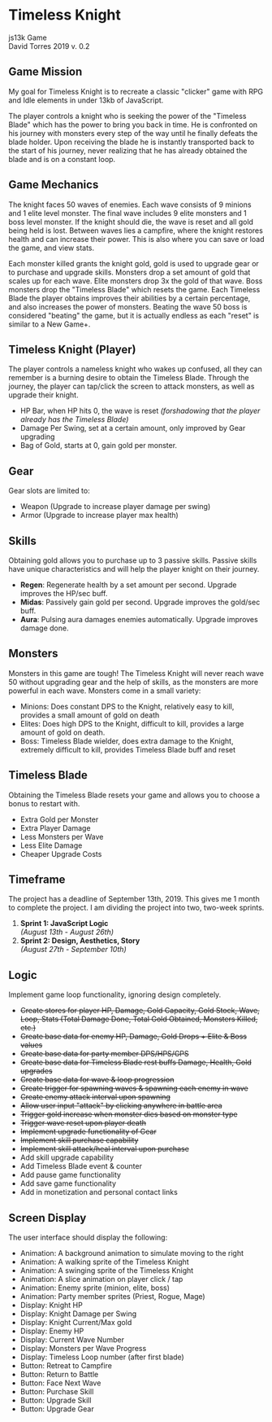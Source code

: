 # Timeless Knight
js13k Game  
David Torres 2019
v. 0.2

## Game Mission
My goal for Timeless Knight is to recreate a classic "clicker" game with RPG and Idle elements in under 13kb of JavaScript.

The player controls a knight who is seeking the power of the "Timeless Blade" which has the power to bring you back in time.  He is confronted on his journey with monsters every step of the way until he finally defeats the blade holder.  Upon receiving the blade he is instantly transported back to the start of his journey, never realizing that he has already obtained the blade and is on a constant loop.

## Game Mechanics
The knight faces 50 waves of enemies.  Each wave consists of 9 minions and 1 elite level monster.  The final wave includes 9 elite monsters and 1 boss level monster.  If the knight should die, the wave is reset and all gold being held is lost.  Between waves lies a campfire, where the knight restores health and can increase their power.  This is also where you can save or load the game, and view stats.

Each monster killed grants the knight gold, gold is used to upgrade gear or to purchase and upgrade skills.  Monsters drop a set amount of gold that scales up for each wave.  Elite monsters drop 3x the gold of that wave.  Boss monsters drop the "Timeless Blade" which resets the game.  Each Timeless Blade the player obtains improves their abilities by a certain percentage, and also increases the power of monsters.  Beating the wave 50 boss is considered "beating" the game, but it is actually endless as each "reset" is similar to a New Game+.

## Timeless Knight (Player)
The player controls a nameless knight who wakes up confused, all they can remember is a burning desire to obtain the Timeless Blade.  Through the journey, the player can tap/click the screen to attack monsters, as well as upgrade their knight.
- HP Bar, when HP hits 0, the wave is reset *(forshadowing that the player already has the Timeless Blade)*
- Damage Per Swing, set at a certain amount, only improved by Gear upgrading
- Bag of Gold, starts at 0, gain gold per monster.

## Gear
Gear slots are limited to:
- Weapon (Upgrade to increase player damage per swing)
- Armor (Upgrade to increase player max health)

## Skills
Obtaining gold allows you to purchase up to 3 passive skills.  Passive skills have unique characteristics and will help the player knight on their journey.
- **Regen**: Regenerate health by a set amount per second.  Upgrade improves the HP/sec buff.
- **Midas**: Passively gain gold per second.  Upgrade improves the gold/sec buff.
- **Aura**: Pulsing aura damages enemies automatically.  Upgrade improves damage done.

## Monsters
Monsters in this game are tough!  The Timeless Knight will never reach wave 50 without upgrading gear and the help of skills, as the monsters are more powerful in each wave.  Monsters come in a small variety:
- Minions: Does constant DPS to the Knight, relatively easy to kill, provides a small amount of gold on death
- Elites: Does high DPS to the Knight, difficult to kill, provides a large amount of gold on death.
- Boss: Timeless Blade wielder, does extra damage to the Knight, extremely difficult to kill, provides Timeless Blade buff and reset

## Timeless Blade
Obtaining the Timeless Blade resets your game and allows you to choose a bonus to restart with.
- Extra Gold per Monster
- Extra Player Damage
- Less Monsters per Wave
- Less Elite Damage
- Cheaper Upgrade Costs

## Timeframe
The project has a deadline of September 13th, 2019.  This gives me 1 month to complete the project. I am dividing the project into two, two-week sprints.
1. **Sprint 1: JavaScript Logic**  
*(August 13th - August 26th)*  
2. **Sprint 2: Design, Aesthetics, Story**  
*(August 27th - September 10th)*  


## Logic
Implement game loop functionality, ignoring design completely.  
- ~~Create stores for player HP, Damage, Gold Capacity, Gold Stock, Wave, Loop, Stats (Total Damage Done, Total Gold Obtained, Monsters Killed, etc.)~~
- ~~Create base data for enemy HP, Damage, Gold Drops + Elite & Boss values~~
- ~~Create base data for party member DPS/HPS/GPS~~
- ~~Create base data for Timeless Blade rest buffs Damage, Health, Gold upgrades~~
- ~~Create base data for wave & loop progression~~
- ~~Create trigger for spawning waves & spawning each enemy in wave~~
- ~~Create enemy attack interval upon spawning~~
- ~~Allow user input "attack" by clicking anywhere in battle area~~
- ~~Trigger gold increase when monster dies based on monster type~~
- ~~Trigger wave reset upon player death~~
- ~~Implement upgrade functionality of Gear~~
- ~~Implement skill purchase capability~~
- ~~Implement skill attack/heal interval upon purchase~~
- Add skill upgrade capability
- Add Timeless Blade event & counter
- Add pause game functionality
- Add save game functionality
- Add in monetization and personal contact links

## Screen Display
The user interface should display the following:
- Animation: A background animation to simulate moving to the right
- Animation: A walking sprite of the Timeless Knight
- Animation: A swinging sprite of the Timeless Knight
- Animation: A slice animation on player click / tap
- Animation: Enemy sprite (minion, elite, boss)
- Animation: Party member sprites (Priest, Rogue, Mage)
- Display: Knight HP
- Display: Knight Damage per Swing
- Display: Knight Current/Max gold
- Display: Enemy HP
- Display: Current Wave Number
- Display: Monsters per Wave Progress
- Display: Timeless Loop number (after first blade)
- Button: Retreat to Campfire
- Button: Return to Battle
- Button: Face Next Wave
- Button: Purchase Skill
- Button: Upgrade Skill
- Button: Upgrade Gear